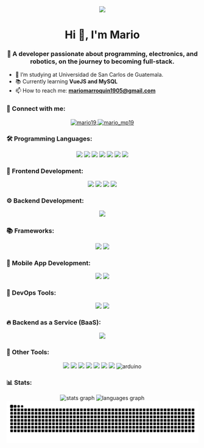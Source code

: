 <div align="center">
  <img height="200" src="https://i.giphy.com/media/v1.Y2lkPTc5MGI3NjExZDExcTY1MGtjeTByMWNpYWJidTJ5a2VuZDU5aDM1eTRxZmtzMnBjYyZlcD12MV9pbnRlcm5hbF9naWZfYnlfaWQmY3Q9Zw/h408T6Y5GfmXBKW62l/giphy.gif" />
</div>

###

<h1 align="center">Hi 👋, I'm Mario</h1>
<h3 align="center">🚀 A developer passionate about programming, electronics, and robotics, on the journey to becoming full-stack.</h3>

- 🏫 I’m studying at Universidad de San Carlos de Guatemala.
- 📚 Currently learning **VueJS and MySQL**  
- 📫 How to reach me: **mariomarroquin1905@gmail.com**

### 🔗 Connect with me:
<p align="center">
  <a href="https://linkedin.com/in/mario19" target="blank">
    <img align="center" src="  https://ziadoua.github.io/m3-Markdown-Badges/badges/LinkedIn/linkedin1.svg" alt="mario19" width="140" />
  </a>
  <a href="https://instagram.com/mario_mp19" target="blank">
    <img align="center" src="https://ziadoua.github.io/m3-Markdown-Badges/badges/Instagram/instagram3.svg" alt="mario_mp19" width="140" />
  </a>
</p>

###

### 🛠️ Programming Languages:
<p align="center">
  <img src="https://ziadoua.github.io/m3-Markdown-Badges/badges/Javascript/javascript3.svg" height="30"/>
  <img src="https://ziadoua.github.io/m3-Markdown-Badges/badges/Python/python3.svg" height="30"/>
  <img src="https://ziadoua.github.io/m3-Markdown-Badges/badges/Java/java1.svg" height="30"/>
  <img src="https://ziadoua.github.io/m3-Markdown-Badges/badges/Go/go1.svg" height="30"/>
  <img src="https://ziadoua.github.io/m3-Markdown-Badges/badges/TypeScript/typescript1.svg" height="30"/>
  <img src="https://ziadoua.github.io/m3-Markdown-Badges/badges/C/c1.svg" height="30"/>
  <img src="https://ziadoua.github.io/m3-Markdown-Badges/badges/C++/c++3.svg" height="30"/>
</p>

###

### 🎨 Frontend Development:
<p align="center">
  <img src="https://ziadoua.github.io/m3-Markdown-Badges/badges/HTML/html1.svg" height="30"/>
  <img src="https://ziadoua.github.io/m3-Markdown-Badges/badges/TailwindCSS/tailwindcss2.svg" height="30"/>
  <img src="https://ziadoua.github.io/m3-Markdown-Badges/badges/React/react2.svg" height="30"/>
  <img src="https://ziadoua.github.io/m3-Markdown-Badges/badges/Bootstrap/bootstrap1.svg" height="30"/>
</p>

###

### ⚙️ Backend Development:
<p align="center">
  <img src="https://ziadoua.github.io/m3-Markdown-Badges/badges/NodeJS/nodejs1.svg" height="30"/>
</p>

###

### 📚 Frameworks:
<p align="center">
  <img src="https://ziadoua.github.io/m3-Markdown-Badges/badges/Django/django3.svg" height="30"/>
  <img src="  https://ziadoua.github.io/m3-Markdown-Badges/badges/Flask/flask3.svg" height="30"/>
</p>

###

### 📱 Mobile App Development:
<p align="center">
  <img src="https://ziadoua.github.io/m3-Markdown-Badges/badges/ReactNative/reactnative2.svg" height="30"/>
  <img src="https://ziadoua.github.io/m3-Markdown-Badges/badges/Android/android1.svg" height="30"/>
</p>

###

### 🔧 DevOps Tools:
<p align="center">
  <img src="https://ziadoua.github.io/m3-Markdown-Badges/badges/Docker/docker2.svg" height="30"/>
  <img src="https://ziadoua.github.io/m3-Markdown-Badges/badges/AWS/aws1.svg" height="30"/>
</p>

###

### 🔥 Backend as a Service (BaaS):
<p align="center">
  <img src="https://ziadoua.github.io/m3-Markdown-Badges/badges/Firebase/firebase2.svg" height="30"/>
</p>

###

### 🚀 Other Tools:
<p align="center">
  <img src="https://ziadoua.github.io/m3-Markdown-Badges/badges/Github/github1.svg" height="30"/>
  <img src="https://ziadoua.github.io/m3-Markdown-Badges/badges/Git/git1.svg" height="30"/>
  <img src="https://ziadoua.github.io/m3-Markdown-Badges/badges/Figma/figma1.svg" height="30"/>
  <img src="https://ziadoua.github.io/m3-Markdown-Badges/badges/Ubuntu/ubuntu1.svg" height="30"/>
  <img src="https://ziadoua.github.io/m3-Markdown-Badges/badges/Postman/postman1.svg" height="30"/>
  <img src="https://ziadoua.github.io/m3-Markdown-Badges/badges/VisualStudioCode/visualstudiocode3.svg" height="30"/>
  <img src="https://ziadoua.github.io/m3-Markdown-Badges/badges/Photoshop/photoshop2.svg" height="30"/>
  <img src="https://cdn.worldvectorlogo.com/logos/arduino-1.svg" alt="arduino" width="30" height="30"/>
</p>

###

### 📊 Stats:
<div align="center">
  <img src="https://github-readme-stats.vercel.app/api?username=MMP119&theme=dark&show_icons=true&count_private=true" height="150" alt="stats graph" /> 
  <img src="https://github-readme-stats.vercel.app/api/top-langs?username=MMP119&layout=compact&langs_count=5&theme=dark" height="150" alt="languages graph" />
</div> 
<div align="center"> 
  <img src="https://raw.githubusercontent.com/MMP119/MMP119/output/snake.svg" alt="Snake animation" /> 
</div> 
